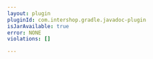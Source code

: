 ```yaml
---
layout: plugin
pluginId: com.intershop.gradle.javadoc-plugin
isJarAvailable: true
error: NONE
violations: []

---
```

